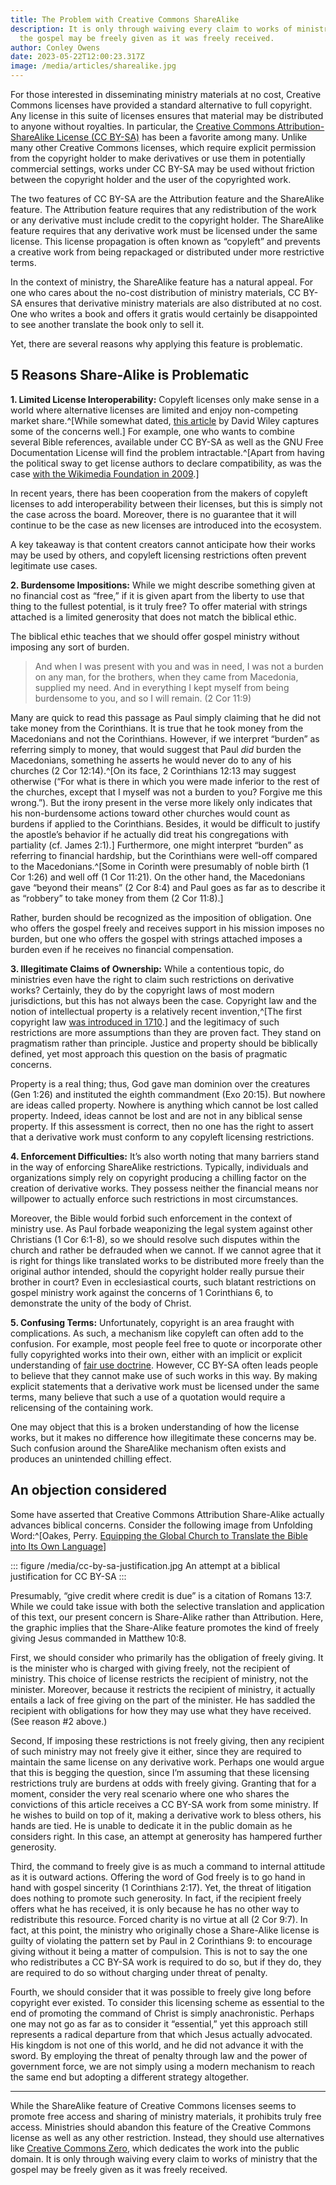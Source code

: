 ```yaml
---
title: The Problem with Creative Commons ShareAlike
description: It is only through waiving every claim to works of ministry that
  the gospel may be freely given as it was freely received.
author: Conley Owens
date: 2023-05-22T12:00:23.317Z
image: /media/articles/sharealike.jpg
---
```


<podcast-player id="7BNpzOmBycft0q2HpxmdkY"></podcast-player>


For those interested in disseminating ministry materials at no cost, Creative Commons licenses have provided a standard alternative to full copyright. Any license in this suite of licenses ensures that material may be distributed to anyone without royalties. In particular, the [Creative Commons Attribution-ShareAlike License (CC BY-SA)](https://creativecommons.org/licenses/by-sa/4.0/) has been a favorite among many. Unlike many other Creative Commons licenses, which require explicit permission from the copyright holder to make derivatives or use them in potentially commercial settings, works under CC BY-SA may be used without friction between the copyright holder and the user of the copyrighted work.

The two features of CC BY-SA are the Attribution feature and the ShareAlike feature. The Attribution feature requires that any redistribution of the work or any derivative must include credit to the copyright holder. The ShareAlike feature requires that any derivative work must be licensed under the same license. This license propagation is often known as “copyleft” and prevents a creative work from being repackaged or distributed under more restrictive terms.

In the context of ministry, the ShareAlike feature has a natural appeal. For one who cares about the no-cost distribution of ministry materials, CC BY-SA ensures that derivative ministry materials are also distributed at no cost. One who writes a book and offers it gratis would certainly be disappointed to see another translate the book only to sell it.

Yet, there are several reasons why applying this feature is problematic.

## 5 Reasons Share-Alike is Problematic

**1. Limited License Interoperability:** Copyleft licenses only make sense in a world where alternative licenses are limited and enjoy non-competing market share.^[While somewhat dated, [this article](https://opencontent.org/blog/archives/347) by David Wiley captures some of the concerns well.] For example, one who wants to combine several Bible references, available under CC BY-SA as well as the GNU Free Documentation License will find the problem intractable.^[Apart from having the political sway to get license authors to declare compatibility, as was the case [with the Wikimedia Foundation in 2009](https://diff.wikimedia.org/2009/05/21/wikimedia-community-approves-license-migration/).]

In recent years, there has been cooperation from the makers of copyleft licenses to add interoperability between their licenses, but this is simply not the case across the board. Moreover, there is no guarantee that it will continue to be the case as new licenses are introduced into the ecosystem.

A key takeaway is that content creators cannot anticipate how their works may be used by others, and copyleft licensing restrictions often prevent legitimate use cases.

**2. Burdensome Impositions:** While we might describe something given at no financial cost as “free,” if it is given apart from the liberty to use that thing to the fullest potential, is it truly free? To offer material with strings attached is a limited generosity that does not match the biblical ethic.

The biblical ethic teaches that we should offer gospel ministry without imposing any sort of burden.

> And when I was present with you and was in need, I was not a burden on any man, for the brothers, when they came from Macedonia, supplied my need. And in everything I kept myself from being burdensome to you, and so I will remain. (2 Cor 11:9)

Many are quick to read this passage as Paul simply claiming that he did not take money from the Corinthians. It is true that he took money from the Macedonians and not the Corinthians. However, if we interpret “burden” as referring simply to money, that would suggest that Paul *did* burden the Macedonians, something he asserts he would never do to any of his churches (2 Cor 12:14).^[On its face, 2 Cor­inth­ians 12:13 may suggest otherwise (“For what is there in which you were made inferior to the rest of the churches, except that I myself was not a burden to you? Forgive me this wrong.”). But the irony present in the verse more likely only indicates that his non-burdensome actions toward oth­er church­es would count as burdens if applied to the Cor­inth­ians. Besides, it would be difficult to justify the apostle’s behavior if he actually did treat his congregations with partiality (cf. James 2:1).] Furthermore, one might interpret “burden” as referring to financial hardship, but the Corinthians were well-off compared to the Macedonians.^[Some in Corinth were presumably of noble birth (1 Cor 1:26) and well off (1 Cor 11:21). On the other hand, the Macedonians gave “beyond their means” (2 Cor 8:4) and Paul goes as far as to describe it as “robbery” to take money from them (2 Cor 11:8).]

Rather, burden should be recognized as the imposition of obligation. One who offers the gospel freely and receives support in his mission imposes no burden, but one who offers the gospel with strings attached imposes a burden even if he receives no financial compensation.

**3. Illegitimate Claims of Ownership:** While a contentious topic, do ministries even have the right to claim such restrictions on derivative works? Certainly, they do by the copyright laws of most modern jurisdictions, but this has not always been the case. Copyright law and the notion of intellectual property is a relatively recent invention,^[The first copyright law [was introduced in 1710](https://en.wikipedia.org/wiki/Statute_of_Anne).] and the legitimacy of such restrictions are more assumptions than they are proven fact. They stand on pragmatism rather than principle. Justice and property should be biblically defined, yet most approach this question on the basis of pragmatic concerns.

Property is a real thing; thus, God gave man dominion over the creatures (Gen 1:26) and instituted the eighth commandment (Exo 20:15). But nowhere are ideas called property. Nowhere is anything which cannot be lost called property. Indeed, ideas cannot be lost and are not in any biblical sense property. If this assessment is correct, then no one has the right to assert that a derivative work must conform to any copyleft licensing restrictions.

**4. Enforcement Difficulties:** It’s also worth noting that many barriers stand in the way of enforcing ShareAlike restrictions. Typically, individuals and organizations simply rely on copyright producing a chilling factor on the creation of derivative works. They possess neither the financial means nor willpower to actually enforce such restrictions in most circumstances.

Moreover, the Bible would forbid such enforcement in the context of ministry use. As Paul forbade weaponizing the legal system against other Christians (1 Cor 6:1-8), so we should resolve such disputes within the church and rather be defrauded when we cannot. If we cannot agree that it is right for things like translated works to be distributed more freely than the original author intended, should the copyright holder really pursue their brother in court? Even in ecclesiastical courts, such blatant restrictions on gospel ministry work against the concerns of 1 Corinthians 6, to demonstrate the unity of the body of Christ.

**5. Confusing Terms:** Unfortunately, copyright is an area fraught with complications. As such, a mechanism like copyleft can often add to the confusion. For example, most people feel free to quote or incorporate other fully copyrighted works into their own, either with an implicit or explicit understanding of [fair use doctrine](https://en.wikipedia.org/wiki/Fair_use). However, CC BY-SA often leads people to believe that they cannot make use of such works in this way. By making explicit statements that a derivative work must be licensed under the same terms, many believe that such a use of a quotation would require a relicensing of the containing work.

One may object that this is a broken understanding of how the license works, but it makes no difference how illegitimate these concerns may be. Such confusion around the ShareAlike mechanism often exists and produces an unintended chilling effect.

## An objection considered

Some have asserted that Creative Commons Attribution Share-Alike actually advances biblical concerns.  Consider the following image from Unfolding Word:^[Oakes, Perry. [Equipping the Global Church to Translate the Bible into Its Own Language](https://unfolding-word.cdn.prismic.io/unfolding-word/a322c3aa-1338-42d0-a27a-01c4aac0597b_1-Equipping-the-Global-Church_Oakes.pdf)]

::: figure /media/cc-by-sa-justification.jpg
An attempt at a biblical justification for CC BY-SA
:::

Presumably, “give credit where credit is due” is a citation of Romans 13:7.  While we could take issue with both the selective translation and application of this text, our present concern is Share-Alike rather than Attribution.  Here, the graphic implies that the Share-Alike feature promotes the kind of freely giving Jesus commanded in Matthew 10:8.

First, we should consider who primarily has the obligation of freely giving.  It is the minister who is charged with giving freely, not the recipient of ministry.  This choice of license restricts the recipient of ministry, not the minister.  Moreover, because it restricts the recipient of ministry, it actually entails a lack of free giving on the part of the minister.  He has saddled the recipient with obligations for how they may use what they have received.  (See reason #2 above.)

Second, If imposing these restrictions is not freely giving, then any recipient of such ministry may not freely give it either, since they are required to maintain the same license on any derivative work.  Perhaps one would argue that this is begging the question, since I’m assuming that these licensing restrictions truly are burdens at odds with freely giving.  Granting that for a moment, consider the very real scenario where one who shares the convictions of this article receives a CC BY-SA work from some ministry.  If he wishes to build on top of it, making a derivative work to bless others, his hands are tied.  He is unable to dedicate it in the public domain as he considers right.  In this case, an attempt at generosity has hampered further generosity.

Third, the command to freely give is as much a command to internal attitude as it is outward actions.  Offering the word of God freely is to go hand in hand with gospel sincerity (1 Corinthians 2:17).  Yet, the threat of litigation does nothing to promote such generosity.  In fact, if the recipient freely offers what he has received, it is only because he has no other way to redistribute this resource.  Forced charity is no virtue at all (2 Cor 9:7).  In fact, at this point, the ministry who originally chose a Share-Alike license is guilty of violating the pattern set by Paul in 2 Corinthians 9: to encourage giving without it being a matter of compulsion.  This is not to say the one who redistributes a CC BY-SA work is required to do so, but if they do, they are required to do so without charging under threat of penalty.

Fourth, we should consider that it was possible to freely give long before copyright ever existed.  To consider this licensing scheme as essential to the end of promoting the command of Christ is simply anachronistic.  Perhaps one may not go as far as to consider it “essential,” yet this approach still represents a radical departure from that which Jesus actually advocated.  His kingdom is not one of this world, and he did not advance it with the sword.  By employing the threat of penalty through law and the power of government force, we are not simply using a modern mechanism to reach the same end but adopting a different strategy altogether.

- - -

While the ShareAlike feature of Creative Commons licenses seems to promote free access and sharing of ministry materials, it prohibits truly free access. Ministries should abandon this feature of the Creative Commons license as well as any other restriction. Instead, they should use alternatives like [Creative Commons Zero](https://creativecommons.org/publicdomain/zero/1.0/), which dedicates the work into the public domain. It is only through waiving every claim to works of ministry that the gospel may be freely given as it was freely received.
